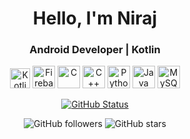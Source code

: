 <!-- Header -->
<p align="center">
<!--   <img src="your-profile-image-url" alt="Niraj" width="150px"> -->
<!-- </p> -->

<h1 align="center">Hello, I'm Niraj</h1>
<h3 align="center">Android Developer | Kotlin</h3>

<p align="center">
<!-- <a href="https://developer.android.com/" target="_blank" rel="noreferrer"><img src="https://user-images.githubusercontent.com/25181517/117269608-b7dcfb80-ae58-11eb-8e66-6cc8753553f0.png"  width="36" height="36" alt="Android" /></a> -->
<a href="https://kotlinlang.org/" target="_blank" rel="noreferrer"><img src="https://user-images.githubusercontent.com/25181517/185062810-7ee0c3d2-17f2-4a98-9d8a-a9576947692b.png" width="32" height="32" alt="Kotlin" /></a>
<a href="https://firebase.google.com/" target="_blank" rel="noreferrer"><img src="https://raw.githubusercontent.com/danielcranney/readme-generator/main/public/icons/skills/firebase-colored.svg" width="36" height="36" alt="Firebase" /></a>
<!-- <a href="https://developer.mozilla.org/en-US/docs/Glossary/HTML5" target="_blank" rel="noreferrer"><img src="https://raw.githubusercontent.com/danielcranney/readme-generator/main/public/icons/skills/html5-colored.svg" width="36" height="36" alt="HTML5" /></a>
<a href="https://www.w3.org/TR/CSS/#css" target="_blank" rel="noreferrer"><img src="https://raw.githubusercontent.com/danielcranney/readme-generator/main/public/icons/skills/css3-colored.svg" width="36" height="36" alt="CSS3" /></a> -->
<a href="https://docs.microsoft.com/en-us/cpp/?view=msvc-170" target="_blank" rel="noreferrer"><img src="https://raw.githubusercontent.com/danielcranney/readme-generator/main/public/icons/skills/c-colored.svg" width="36" height="36" alt="C" /></a>
<a href="https://docs.microsoft.com/en-us/cpp/?view=msvc-170" target="_blank" rel="noreferrer"><img src="https://raw.githubusercontent.com/danielcranney/readme-generator/main/public/icons/skills/cplusplus-colored.svg" width="36" height="36" alt="C++" /></a>
  <a href="https://www.python.org/" target="_blank" rel="noreferrer"><img src="https://raw.githubusercontent.com/danielcranney/readme-generator/main/public/icons/skills/python-colored.svg" width="36" height="36" alt="Python" /></a>
<a href="https://www.oracle.com/java/" target="_blank" rel="noreferrer"><img src="https://raw.githubusercontent.com/danielcranney/readme-generator/main/public/icons/skills/java-colored.svg" width="36" height="36" alt="Java" /></a>
<!-- <a href="https://fastapi.tiangolo.com/" target="_blank" rel="noreferrer"><img src="https://raw.githubusercontent.com/danielcranney/readme-generator/main/public/icons/skills/fastapi-colored.svg" width="36" height="36" alt="Fast API" /></a> -->
<a href="https://www.mysql.com/" target="_blank" rel="noreferrer"><img src="https://raw.githubusercontent.com/danielcranney/readme-generator/main/public/icons/skills/mysql-colored.svg" width="36" height="36" alt="MySQL" /></a>
<!-- <a href="https://dart.dev/" target="_blank" rel="noreferrer"><img src="https://raw.githubusercontent.com/danielcranney/readme-generator/main/public/icons/skills/dart-colored.svg" width="36" height="36" alt="Dart" /></a> -->
</p>


<p align="center">
<!--   <a href="https://developers.google.com/profile/u/nirajk24"><img alt="Google Developer Expert" src="https://skydoves.github.io/badges/gde.svg"/></a>  -->
<!--   <a href="https://devlibrary.withgoogle.com/authors/nirajk24"><img alt="Google Developers" src="https://skydoves.github.io/badges/google-devlib.svg"/></a> -->
<!--   <a href="https://medium.com/@nirajk24"><img alt="Medium" src="https://skydoves.github.io/badges/Story-Medium.svg"/></a> -->
<!--   <a href="https://speakerdeck.com/nirajk24"><img alt="Speaker" src="https://skydoves.github.io/badges/speaker.svg"/></a></br> -->
<!--   <a href="https://github.com/sponsors/nirajk24"><img alt="Sponsors" src="https://skydoves.github.io/badges/badge_sponsors.svg"/></a> -->
<!--   <a href="https://twitter.com/github_nirajk24"><img alt="Twitter" src="https://skydoves.github.io/badges/twitter.svg"/></a> -->
<!--   <a href="https://androiddev.social/@nirajk24"><img alt="Mastodon" src="https://skydoves.github.io/badges/mastodon.svg"/></a> -->
<!--   <a href="https://www.youtube.com/@nirajk24"><img alt="YouTube" src="https://skydoves.github.io/badges/dove-youtube.svg"/></a></br></br> -->
  <a href="https://github.com/nirajk24"><img alt="GitHub Status" src="https://github-readme-stats.vercel.app/api?username=nirajk24&hide=contribs&show_icons=true&include_all_commits=true&count_private=true"/></a>
</p>


<!-- Badges -->
<p align="center">
  <img alt="GitHub followers" src="https://img.shields.io/github/followers/nirajk24?style=social">
  <img alt="GitHub stars" src="https://img.shields.io/github/stars/nirajk24?style=social">
<!--   <img alt="GitHub forks" src="https://img.shields.io/github/forks/nirajk24/nirajk24?style=social">
  <img alt="GitHub last commit" src="https://img.shields.io/github/last-commit/nirajk24/nirajk24"> -->
</p>
